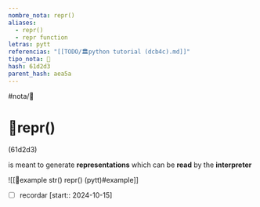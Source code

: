 ```yaml
---
nombre_nota: repr()
aliases:
  - repr()
  - repr function
letras: pytt
referencias: "[[TODO/🏛️python tutorial (dcb4c).md]]"
tipo_nota: 📑
hash: 61d2d3
parent_hash: aea5a
---
```


#nota/📑

# 📑repr()
<div class="hash">(61d2d3)</div>


is meant to generate __representations__ which can be __read__ by the __interpreter__


![[📑example str() repr() (pytt)#example]]
- [ ] recordar  [start:: 2024-10-15]
